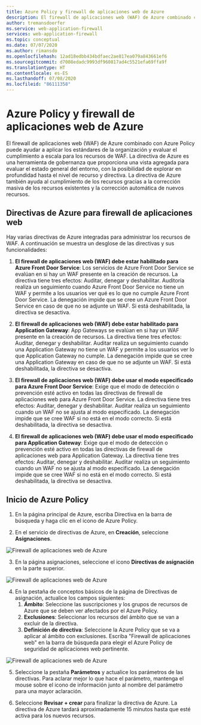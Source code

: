 ```yaml
---
title: Azure Policy y firewall de aplicaciones web de Azure
description: El firewall de aplicaciones web (WAF) de Azure combinado con Azure Policy puede ayudar a aplicar los estándares de la organización y evaluar el cumplimiento a escala para los recursos de WAF.
author: tremansdoerfer
ms.service: web-application-firewall
services: web-application-firewall
ms.topic: conceptual
ms.date: 07/07/2020
ms.author: rimansdo
ms.openlocfilehash: 12ad18edbb434bdfaec2ae817ea079a843661ef6
ms.sourcegitcommit: d7008edadc9993df960817ad4c5521efa69ffa9f
ms.translationtype: HT
ms.contentlocale: es-ES
ms.lasthandoff: 07/08/2020
ms.locfileid: "86111358"
---
```

# <a name="azure-web-application-firewall-and-azure-policy"></a>Azure Policy y firewall de aplicaciones web de Azure

El firewall de aplicaciones web (WAF) de Azure combinado con Azure Policy puede ayudar a aplicar los estándares de la organización y evaluar el cumplimiento a escala para los recursos de WAF. La directiva de Azure es una herramienta de gobernanza que proporciona una vista agregada para evaluar el estado general del entorno, con la posibilidad de explorar en profundidad hasta el nivel de recurso y directiva. La directiva de Azure también ayuda al cumplimiento de los recursos gracias a la corrección masiva de los recursos existentes y la corrección automática de nuevos recursos.

## <a name="azure-policies-for-web-application-firewall"></a>Directivas de Azure para firewall de aplicaciones web

Hay varias directivas de Azure integradas para administrar los recursos de WAF. A continuación se muestra un desglose de las directivas y sus funcionalidades:

1. **El firewall de aplicaciones web (WAF) debe estar habilitado para Azure Front Door Service**: Los servicios de Azure Front Door Service se evalúan en si hay un WAF presente en la creación de recursos. La directiva tiene tres efectos: Auditar, denegar y deshabilitar. Auditoría realiza un seguimiento cuando Azure Front Door Service no tiene un WAF y permite a los usuarios ver qué es lo que no cumple Azure Front Door Service. La denegación impide que se cree un Azure Front Door Service en caso de que no se adjunte un WAF. Si está deshabilitada, la directiva se desactiva.

2. **El firewall de aplicaciones web (WAF) debe estar habilitado para Application Gateway**: App Gateways se evalúan en si hay un WAF presente en la creación de recursos. La directiva tiene tres efectos: Auditar, denegar y deshabilitar. Auditar realiza un seguimiento cuando una Application Gateway no tiene un WAF y permite a los usuarios ver lo que Application Gateway no cumple. La denegación impide que se cree una Application Gateway en caso de que no se adjunte un WAF. Si está deshabilitada, la directiva se desactiva.

3. **El firewall de aplicaciones web (WAF) debe usar el modo especificado para Azure Front Door Service**: Exige que el modo de detección o prevención esté activo en todas las directivas de firewall de aplicaciones web para Azure Front Door Service. La directiva tiene tres efectos: Auditar, denegar y deshabilitar. Auditar realiza un seguimiento cuando un WAF no se ajusta al modo especificado. La denegación impide que se cree WAF si no está en el modo correcto. Si está deshabilitada, la directiva se desactiva.

4. **El firewall de aplicaciones web (WAF) debe usar el modo especificado para Application Gateway**: Exige que el modo de detección o prevención esté activo en todas las directivas de firewall de aplicaciones web para Application Gateway. La directiva tiene tres efectos: Auditar, denegar y deshabilitar. Auditar realiza un seguimiento cuando un WAF no se ajusta al modo especificado. La denegación impide que se cree WAF si no está en el modo correcto. Si está deshabilitada, la directiva se desactiva.


## <a name="launch-an-azure-policy"></a>Inicio de Azure Policy


1.  En la página principal de Azure, escriba Directiva en la barra de búsqueda y haga clic en el icono de Azure Policy.

2.  En el servicio de directivas de Azure, en **Creación**, seleccione **Asignaciones**.

![Firewall de aplicaciones web de Azure](../media/waf-azure-policy/policy-home.png)

3.  En la página asignaciones, seleccione el icono **Directivas de asignación** en la parte superior.

![Firewall de aplicaciones web de Azure](../media/waf-azure-policy/assign-policy.png)

4.  En la pestaña de conceptos básicos de la página de Directivas de asignación, actualice los campos siguientes:
    1.  **Ámbito**: Seleccione las suscripciones y los grupos de recursos de Azure que se deben ver afectados por el Azure Policy.
    2.  **Exclusiones**: Seleccionar los recursos del ámbito que se van a excluir de la directiva. 
    3.  **Definición de directiva**: Seleccione la Azure Policy que se va a aplicar al ámbito con exclusiones. Escriba "Firewall de aplicaciones web" en la barra de búsqueda para elegir el Azure Policy de seguridad de aplicaciones web pertinente.

![Firewall de aplicaciones web de Azure](../media/waf-azure-policy/policy-listing.png)


5.  Seleccione la pestaña **Parámetros** y actualice los parámetros de las directivas. Para aclarar mejor lo que hace el parámetro, mantenga el mouse sobre el icono de información junto al nombre del parámetro para una mayor aclaración.

6.  Seleccione **Revisar + crear** para finalizar la directiva de Azure. La directiva de Azure tardará aproximadamente 15 minutos hasta que esté activa para los nuevos recursos.
